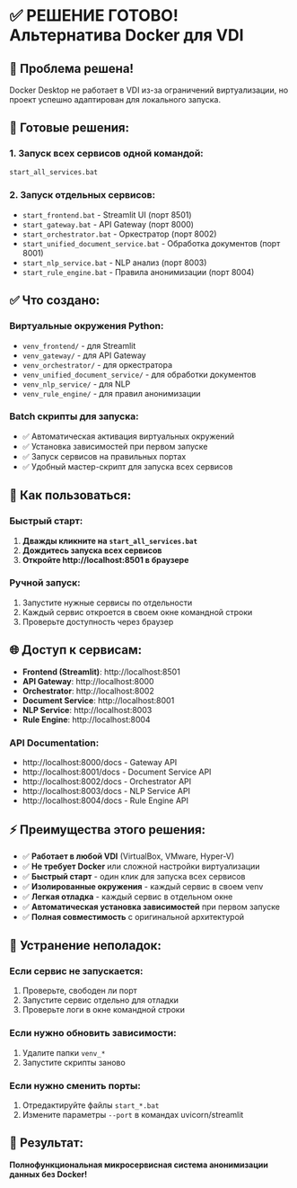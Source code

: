 # ✅ РЕШЕНИЕ ГОТОВО! Альтернатива Docker для VDI

## 🎯 Проблема решена!
Docker Desktop не работает в VDI из-за ограничений виртуализации, но проект успешно адаптирован для локального запуска.

## 🚀 Готовые решения:

### 1. Запуск всех сервисов одной командой:
```cmd
start_all_services.bat
```

### 2. Запуск отдельных сервисов:
- `start_frontend.bat` - Streamlit UI (порт 8501)
- `start_gateway.bat` - API Gateway (порт 8000)  
- `start_orchestrator.bat` - Оркестратор (порт 8002)
- `start_unified_document_service.bat` - Обработка документов (порт 8001)
- `start_nlp_service.bat` - NLP анализ (порт 8003)
- `start_rule_engine.bat` - Правила анонимизации (порт 8004)

## ✅ Что создано:

### Виртуальные окружения Python:
- `venv_frontend/` - для Streamlit
- `venv_gateway/` - для API Gateway
- `venv_orchestrator/` - для оркестратора
- `venv_unified_document_service/` - для обработки документов
- `venv_nlp_service/` - для NLP
- `venv_rule_engine/` - для правил анонимизации

### Batch скрипты для запуска:
- ✅ Автоматическая активация виртуальных окружений
- ✅ Установка зависимостей при первом запуске
- ✅ Запуск сервисов на правильных портах
- ✅ Удобный мастер-скрипт для запуска всех сервисов

## 🎯 Как пользоваться:

### Быстрый старт:
1. **Дважды кликните на `start_all_services.bat`**
2. **Дождитесь запуска всех сервисов**  
3. **Откройте http://localhost:8501 в браузере**

### Ручной запуск:
1. Запустите нужные сервисы по отдельности
2. Каждый сервис откроется в своем окне командной строки
3. Проверьте доступность через браузер

## 🌐 Доступ к сервисам:

- **Frontend (Streamlit)**: http://localhost:8501
- **API Gateway**: http://localhost:8000
- **Orchestrator**: http://localhost:8002  
- **Document Service**: http://localhost:8001
- **NLP Service**: http://localhost:8003
- **Rule Engine**: http://localhost:8004

### API Documentation:
- http://localhost:8000/docs - Gateway API
- http://localhost:8001/docs - Document Service API
- http://localhost:8002/docs - Orchestrator API
- http://localhost:8003/docs - NLP Service API
- http://localhost:8004/docs - Rule Engine API

## ⚡ Преимущества этого решения:

- ✅ **Работает в любой VDI** (VirtualBox, VMware, Hyper-V)
- ✅ **Не требует Docker** или сложной настройки виртуализации
- ✅ **Быстрый старт** - один клик для запуска всех сервисов
- ✅ **Изолированные окружения** - каждый сервис в своем venv
- ✅ **Легкая отладка** - каждый сервис в отдельном окне
- ✅ **Автоматическая установка зависимостей** при первом запуске
- ✅ **Полная совместимость** с оригинальной архитектурой

## 🔧 Устранение неполадок:

### Если сервис не запускается:
1. Проверьте, свободен ли порт
2. Запустите сервис отдельно для отладки
3. Проверьте логи в окне командной строки

### Если нужно обновить зависимости:
1. Удалите папки `venv_*`
2. Запустите скрипты заново

### Если нужно сменить порты:
1. Отредактируйте файлы `start_*.bat`
2. Измените параметры `--port` в командах uvicorn/streamlit

## 🎉 Результат:
**Полнофункциональная микросервисная система анонимизации данных без Docker!**